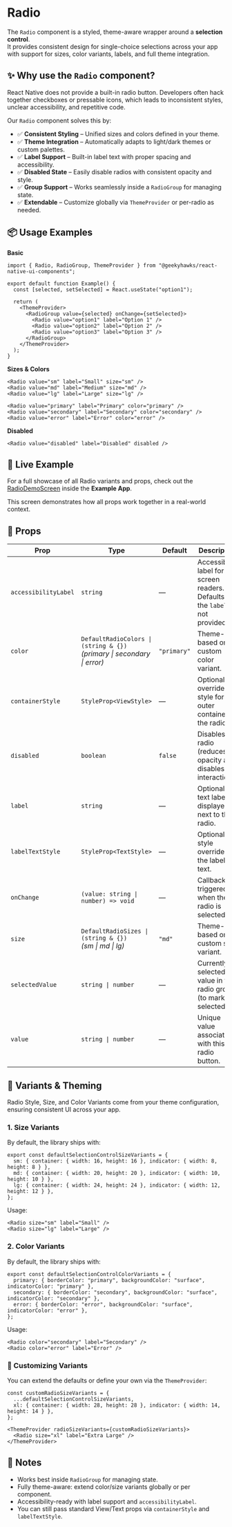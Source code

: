# Radio

The `Radio` component is a styled, theme-aware wrapper around a **selection control**.  
It provides consistent design for single-choice selections across your app with support for sizes, color variants, labels, and full theme integration.

## ✨ Why use the `Radio` component?

React Native does not provide a built-in radio button. Developers often hack together checkboxes or pressable icons, which leads to inconsistent styles, unclear accessibility, and repetitive code.  

Our `Radio` component solves this by:

- ✅ **Consistent Styling** – Unified sizes and colors defined in your theme.  
- ✅ **Theme Integration** – Automatically adapts to light/dark themes or custom palettes.  
- ✅ **Label Support** – Built-in label text with proper spacing and accessibility.  
- ✅ **Disabled State** – Easily disable radios with consistent opacity and style.  
- ✅ **Group Support** – Works seamlessly inside a `RadioGroup` for managing state.  
- ✅ **Extendable** – Customize globally via `ThemeProvider` or per-radio as needed.  


## 📦 Usage Examples

**Basic**

```tsx
import { Radio, RadioGroup, ThemeProvider } from "@geekyhawks/react-native-ui-components";

export default function Example() {
  const [selected, setSelected] = React.useState("option1");

  return (
    <ThemeProvider>
      <RadioGroup value={selected} onChange={setSelected}>
        <Radio value="option1" label="Option 1" />
        <Radio value="option2" label="Option 2" />
        <Radio value="option3" label="Option 3" />
      </RadioGroup>
    </ThemeProvider>
  );
}
```

**Sizes & Colors**

```tsx
<Radio value="sm" label="Small" size="sm" />
<Radio value="md" label="Medium" size="md" />
<Radio value="lg" label="Large" size="lg" />

<Radio value="primary" label="Primary" color="primary" />
<Radio value="secondary" label="Secondary" color="secondary" />
<Radio value="error" label="Error" color="error" />
```

**Disabled**

```tsx
<Radio value="disabled" label="Disabled" disabled />
```


## 📱 Live Example

For a full showcase of all Radio variants and props, check out the [RadioDemoScreen](https://github.com/GeekyHawks/react-native-ui-components/blob/main/example/src/screens/RadioDemoScreen.tsx) inside the **Example App**.

This screen demonstrates how all props work together in a real-world context.


## 🔧 Props

| Prop                 | Type                                                                         | Default     | Description                                                                      |
| -------------------- | ---------------------------------------------------------------------------- | ----------- | -------------------------------------------------------------------------------- |
| `accessibilityLabel` | `string`                                                                     | —           | Accessibility label for screen readers. Defaults to the `label` if not provided. |
| `color`              | `DefaultRadioColors \| (string & {})` <br> *(primary \| secondary \| error)* | `"primary"` | Theme-based or custom color variant.                                             |
| `containerStyle`     | `StyleProp<ViewStyle>`                                                       | —           | Optional override style for the outer container of the radio.                    |
| `disabled`           | `boolean`                                                                    | `false`     | Disables the radio (reduces opacity and disables interaction).                   |
| `label`              | `string`                                                                     | —           | Optional text label displayed next to the radio.                                 |
| `labelTextStyle`     | `StyleProp<TextStyle>`                                                       | —           | Optional style override for the label text.                                      |
| `onChange`           | `(value: string \| number) => void`                                          | —           | Callback triggered when the radio is selected.                                   |
| `size`               | `DefaultRadioSizes \| (string & {})` <br> *(sm \| md \| lg)*                 | `"md"`      | Theme-based or custom size variant.                                              |
| `selectedValue`      | `string \| number`                                                           | —           | Currently selected value in the radio group (to mark as selected).               |
| `value`              | `string \| number`                                                           | —           | Unique value associated with this radio button.                                  |


## 🎨 Variants & Theming

Radio Style, Size, and Color Variants come from your theme configuration, ensuring consistent UI across your app.

### 1. Size Variants

By default, the library ships with:

```tsx
export const defaultSelectionControlSizeVariants = {
  sm: { container: { width: 16, height: 16 }, indicator: { width: 8, height: 8 } },
  md: { container: { width: 20, height: 20 }, indicator: { width: 10, height: 10 } },
  lg: { container: { width: 24, height: 24 }, indicator: { width: 12, height: 12 } },
};
```

Usage:

```tsx
<Radio size="sm" label="Small" />
<Radio size="lg" label="Large" />
```

### 2. Color Variants

By default, the library ships with:

```tsx
export const defaultSelectionControlColorVariants = {
  primary: { borderColor: "primary", backgroundColor: "surface", indicatorColor: "primary" },
  secondary: { borderColor: "secondary", backgroundColor: "surface", indicatorColor: "secondary" },
  error: { borderColor: "error", backgroundColor: "surface", indicatorColor: "error" },
};
```

Usage:

```tsx
<Radio color="secondary" label="Secondary" />
<Radio color="error" label="Error" />
```

### 🔧 Customizing Variants

You can extend the defaults or define your own via the `ThemeProvider`:

```tsx
const customRadioSizeVariants = {
  ...defaultSelectionControlSizeVariants,
  xl: { container: { width: 28, height: 28 }, indicator: { width: 14, height: 14 } },
};

<ThemeProvider radioSizeVariants={customRadioSizeVariants}>
  <Radio size="xl" label="Extra Large" />
</ThemeProvider>
```

## 📓 Notes

- Works best inside `RadioGroup` for managing state.
- Fully theme-aware: extend color/size variants globally or per component.
- Accessibility-ready with label support and `accessibilityLabel`.
- You can still pass standard View/Text props via `containerStyle` and `labelTextStyle`.
